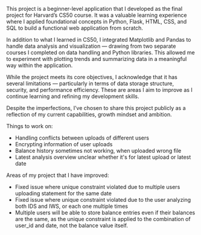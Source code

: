 This project is a beginner-level application that I developed as the final project for Harvard’s CS50 course. It was a valuable learning experience where I applied foundational concepts in Python, Flask, HTML, CSS, and SQL to build a functional web application from scratch.

In addition to what I learned in CS50, I integrated Matplotlib and Pandas to handle data analysis and visualization — drawing from two separate courses I completed on data handling and Python libraries. This allowed me to experiment with plotting trends and summarizing data in a meaningful way within the application.

While the project meets its core objectives, I acknowledge that it has several limitations — particularly in terms of data storage structure, security, and performance efficiency. These are areas I aim to improve as I continue learning and refining my development skills.

Despite the imperfections, I’ve chosen to share this project publicly as a reflection of my current capabilities, growth mindset and ambition. 

Things to work on:
- Handling conflicts between uploads of different users
- Encrypting information of user uploads
- Balance history sometimes not working, when uploaded wrong file
- Latest analysis overview unclear whether it's for latest upload or latest date


Areas of my project that I have improved:
- Fixed issue where unique constraint violated due to multiple users uploading statement for the same date
- Fixed issue where unique constraint violated due to the user analyzing both IDS and IWS, or each one multiple times
- Multiple users will be able to store balance entries even if their balances are the same, as the unique constraint is applied to the combination of user_id and date, not the balance value itself.

